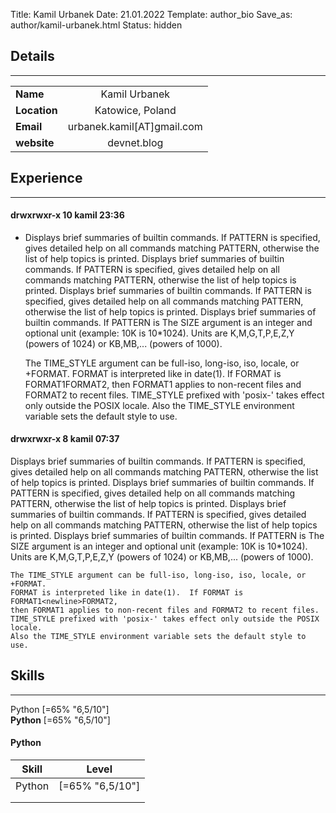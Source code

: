 Title: Kamil Urbanek
Date: 21.01.2022
Template: author_bio
Save_as: author/kamil-urbanek.html
Status: hidden

## Details

--- 

|                    |                               |
|:-------------------|:-----------------------------:|
| **Name**           |         Kamil Urbanek         |
| **Location**       |       Katowice, Poland        |
| **Email**          |  urbanek.kamil[AT]gmail.com   |
| **website**        |          devnet.blog          |


## Experience 

---

#### **drwxrwxr-x 10 kamil  23:36**
  - Displays brief summaries of builtin commands.  If PATTERN is
    specified, gives detailed help on all commands matching PATTERN,
    otherwise the list of help topics is printed. Displays brief summaries of builtin commands.  If PATTERN is
    specified, gives detailed help on all commands matching PATTERN,
    otherwise the list of help topics is printed. Displays brief summaries of builtin commands.  If PATTERN is
    specified, gives detailed help on all commands matching PATTERN,
    otherwise the list of help topics is printed. Displays brief summaries of builtin commands.  If PATTERN is The SIZE argument is an integer and optional unit (example: 10K is 10*1024).
    Units are K,M,G,T,P,E,Z,Y (powers of 1024) or KB,MB,... (powers of 1000).

    The TIME_STYLE argument can be full-iso, long-iso, iso, locale, or +FORMAT.
    FORMAT is interpreted like in date(1).  If FORMAT is FORMAT1<newline>FORMAT2,
    then FORMAT1 applies to non-recent files and FORMAT2 to recent files.
    TIME_STYLE prefixed with 'posix-' takes effect only outside the POSIX locale.
    Also the TIME_STYLE environment variable sets the default style to use.
  
#### drwxrwxr-x  8 kamil  07:37 
Displays brief summaries of builtin commands.  If PATTERN is
    specified, gives detailed help on all commands matching PATTERN,
    otherwise the list of help topics is printed. Displays brief summaries of builtin commands.  If PATTERN is
    specified, gives detailed help on all commands matching PATTERN,
    otherwise the list of help topics is printed. Displays brief summaries of builtin commands.  If PATTERN is
    specified, gives detailed help on all commands matching PATTERN,
    otherwise the list of help topics is printed. Displays brief summaries of builtin commands.  If PATTERN is The SIZE argument is an integer and optional unit (example: 10K is 10*1024).
    Units are K,M,G,T,P,E,Z,Y (powers of 1024) or KB,MB,... (powers of 1000).

    The TIME_STYLE argument can be full-iso, long-iso, iso, locale, or +FORMAT.
    FORMAT is interpreted like in date(1).  If FORMAT is FORMAT1<newline>FORMAT2,
    then FORMAT1 applies to non-recent files and FORMAT2 to recent files.
    TIME_STYLE prefixed with 'posix-' takes effect only outside the POSIX locale.
    Also the TIME_STYLE environment variable sets the default style to use.

## Skills

---

Python [=65% "6,5/10"]  
**Python** [=65% "6,5/10"]  

#### Python  

| Skill | Level |
|-------|-------|
|  Python     |  [=65% "6,5/10"]       |
|       |       |
|       |       |



